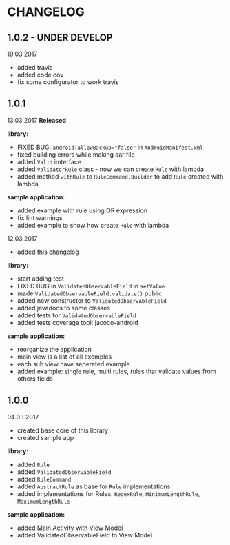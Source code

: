 CHANGELOG
=========

1.0.2 - **UNDER DEVELOP**
--------
19.03.2017
- added travis 
- added code cov
- fix some configurator to work travis

1.0.1
--------
13.03.2017
**Released**

**library:**
- FIXED BUG: `android:allowBackup="false"` in `AndroidManifest.xml`
- fixed building errors while making aar file
- added `Valid` imterface
- added `ValidatorRule` class - now we can create `Rule` with lambda
- added method `withRule` to `RuleCommand.Builder` to add `Rule` created with lambda

**sample application:**
- added example with rule using OR expression
- fix lint warnings
- added example to show how create `Rule` with lambda

12.03.2017

- added this changelog

**library:**
- start adding test
- FIXED BUG in `ValidatedObservableField` in `setValue`
- made `ValidatedObservableField.validate()` public
- added new constructor to `ValidatedObservableField`
- added javadocs to some classes
- added tests for `ValidatedObservableField`
- added tests coverage tool: jacoco-android

**sample application:**
- reorganize the application
- main view is a list of all exemples
- each sub view have seperated example
- added example: single rule, multi rules, rules that validate values from others fields


1.0.0
--------
04.03.2017

- created base core of this library
- created sample app

**library:**
- added `Rule`
- added `ValidatedObservableField`
- added `RuleCommand`
- added `AbstractRule` as base for `Rule` implementations
- added implementations for Rules: `RegexRule`, `MinimumLengthRule`, `MaximumLengthRule`

**sample application:**
- added Main Activity with View Model
- added ValidatedObservableField to View Model
